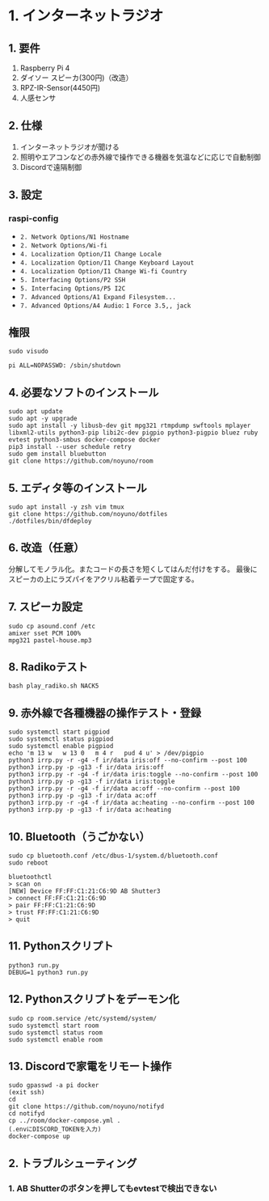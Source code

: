 # 1. インターネットラジオ

## 1. 要件

1. Raspberry Pi 4
2. ダイソー スピーカ(300円)（改造）
5. RPZ-IR-Sensor(4450円)
6. 人感センサ

## 2. 仕様

1. インターネットラジオが聞ける
2. 照明やエアコンなどの赤外線で操作できる機器を気温などに応じで自動制御
3. Discordで遠隔制御


## 3. 設定

### raspi-config

- `2. Network Options/N1 Hostname`
- `2. Network Options/Wi-fi`
- `4. Localization Option/I1 Change Locale`
- `4. Localization Option/I1 Change Keyboard Layout`
- `4. Localization Option/I1 Change Wi-fi Country`
- `5. Interfacing Options/P2 SSH`
- `5. Interfacing Options/P5 I2C`
- `7. Advanced Options/A1 Expand Filesystem...`
- `7. Advanced Options/A4 Audio`: `1 Force 3.5,, jack`

## 権限

~~~
sudo visudo
~~~
~~~
pi ALL=NOPASSWD: /sbin/shutdown
~~~

## 4. 必要なソフトのインストール

~~~
sudo apt update
sudo apt -y upgrade
sudo apt install -y libusb-dev git mpg321 rtmpdump swftools mplayer libxml2-utils python3-pip libi2c-dev pigpio python3-pigpio bluez ruby evtest python3-smbus docker-compose docker
pip3 install --user schedule retry
sudo gem install bluebutton
git clone https://github.com/noyuno/room
~~~

## 5. エディタ等のインストール

~~~
sudo apt install -y zsh vim tmux
git clone https://github.com/noyuno/dotfiles
./dotfiles/bin/dfdeploy
~~~


## 6. 改造（任意）

分解してモノラル化。またコードの長さを短くしてはんだ付けをする。
最後にスピーカの上にラズパイをアクリル粘着テープで固定する。


## 7. スピーカ設定

~~~
sudo cp asound.conf /etc
amixer sset PCM 100%
mpg321 pastel-house.mp3
~~~

## 8. Radikoテスト

~~~
bash play_radiko.sh NACK5
~~~

## 9. 赤外線で各種機器の操作テスト・登録

~~~
sudo systemctl start pigpiod
sudo systemctl status pigpiod
sudo systemctl enable pigpiod
echo 'm 13 w   w 13 0   m 4 r   pud 4 u' > /dev/pigpio
python3 irrp.py -r -g4 -f ir/data iris:off --no-confirm --post 100
python3 irrp.py -p -g13 -f ir/data iris:off
python3 irrp.py -r -g4 -f ir/data iris:toggle --no-confirm --post 100
python3 irrp.py -p -g13 -f ir/data iris:toggle
python3 irrp.py -r -g4 -f ir/data ac:off --no-confirm --post 100
python3 irrp.py -p -g13 -f ir/data ac:off
python3 irrp.py -r -g4 -f ir/data ac:heating --no-confirm --post 100
python3 irrp.py -p -g13 -f ir/data ac:heating
~~~

## 10. Bluetooth（うごかない）

~~~
sudo cp bluetooth.conf /etc/dbus-1/system.d/bluetooth.conf
sudo reboot
~~~

~~~
bluetoothctl
> scan on
[NEW] Device FF:FF:C1:21:C6:9D AB Shutter3
> connect FF:FF:C1:21:C6:9D
> pair FF:FF:C1:21:C6:9D
> trust FF:FF:C1:21:C6:9D
> quit

~~~



## 11. Pythonスクリプト

~~~
python3 run.py
DEBUG=1 python3 run.py
~~~

## 12. Pythonスクリプトをデーモン化

~~~
sudo cp room.service /etc/systemd/system/
sudo systemctl start room
sudo systemctl status room
sudo systemctl enable room
~~~

## 13. Discordで家電をリモート操作


~~~
sudo gpasswd -a pi docker
(exit ssh)
cd
git clone https://github.com/noyuno/notifyd
cd notifyd
cp ../room/docker-compose.yml .
(.envにDISCORD_TOKENを入力)
docker-compose up
~~~

## 2. トラブルシューティング

### 1. AB Shutterのボタンを押してもevtestで検出できない
